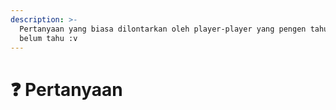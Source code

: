 ```yaml
---
description: >-
  Pertanyaan yang biasa dilontarkan oleh player-player yang pengen tahu atau
  belum tahu :v
---
```


# ❓ Pertanyaan


